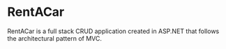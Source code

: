 # RentACar

RentACar is a full stack CRUD application created in ASP.NET that follows the architectural pattern of MVC.
